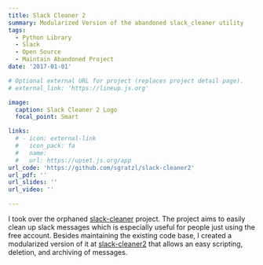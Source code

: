 ```yaml
---
title: Slack Cleaner 2
summary: Modularized Version of the abandoned slack_cleaner utility
tags:
  - Python Library
  - Slack
  - Open Source
  - Maintain Abandoned Project
date: '2017-01-01'

# Optional external URL for project (replaces project detail page).
# external_link: 'https://lineup.js.org'

image:
  caption: Slack Cleaner 2 Logo
  focal_point: Smart

links:
  # - icon: external-link
  #   icon_pack: fa
  #   name:
  #   url: https://upset.js.org/app
url_code: 'https://github.com/sgratzl/slack-cleaner2'
url_pdf: ''
url_slides: ''
url_video: ''

---
```


I took over the orphaned [slack-cleaner](https://github.com/sgratzl/slack-cleaner) project. The project aims to easily clean up slack messages which is especially useful for people just using the free account. Besides maintaining the existing code base, I created a modularized version of it at [slack-cleaner2](https://github.com/sgratzl/slack_cleaner2) that allows an easy scripting, deletion, and archiving of messages.

